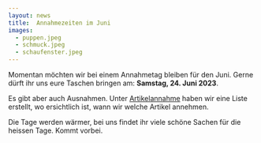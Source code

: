 ```yaml
---
layout: news
title:  Annahmezeiten im Juni
images:
  - puppen.jpeg
  - schmuck.jpeg
  - schaufenster.jpeg
---
```


Momentan möchten wir bei einem Annahmetag bleiben für den Juni. Gerne dürft ihr uns eure Taschen bringen am: __Samstag, 24. Juni 2023__.

Es gibt aber auch Ausnahmen. Unter [Artikelannahme](./#artikelannahme) haben wir eine Liste erstellt, wo ersichtlich ist, wann wir welche Artikel annehmen.

Die Tage werden wärmer, bei uns findet ihr viele schöne Sachen für die heissen Tage. Kommt vorbei.
